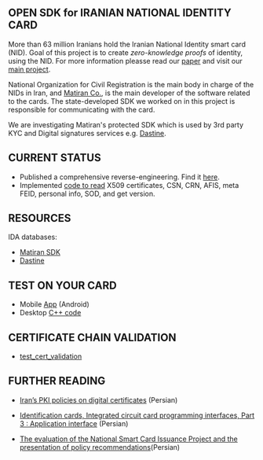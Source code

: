 ## **OPEN SDK for IRANIAN NATIONAL IDENTITY CARD**

More than 63 million Iranians hold the Iranian National Identity smart card (NID).
Goal of this project is to create _zero-knowledge proofs_ of identity, using the NID. For more information pleasse read our [paper](https://docs.google.com/document/d/18kjUKhLuJ0IfRMrl2NZBXwipya2fKVqmXfLsZpZE9bQ/) and visit our [main project](https://github.com/Iranians-Vote-Digital-Democracy).

National Organization for Civil Registration is the main body in charge of the NIDs in Iran, and [Matiran Co.](https://www.linkedin.com/company/matiran/about/), is the main developer of the software related to the cards. The state-developed SDK we worked on in this project is responsible for communicating with the card.

We are investigating Matiran's protected SDK which is used by 3rd party KYC and Digital signatures services e.g. [Dastine](pki.co.ir).

## **CURRENT STATUS**

- Published a comprehensive reverse-engineering. Find it [here](./docs/Report.md).
- Implemented [code to read](./src/read/) X509 certificates, CSN, CRN, AFIS, meta FEID, personal info, SOD, and get version.
     
## **RESOURCES**

IDA databases:
- [Matiran SDK](./matiran-sdk/MDAS_IDB_10.04.2025.zip)  
- [Dastine](./dastine/Dastine.exe.i64.zip)

## **TEST ON YOUR CARD**

- Mobile [App](https://github.com/Iranians-Vote-Digital-Democracy/INIDCA) (Android)
- Desktop [C++ code](./src/)

## **CERTIFICATE CHAIN VALIDATION**
- [test_cert_validation](./test_cert_chain/README.md)

## **FURTHER READING**

- [Iran’s PKI policies on digital certificates](https://drive.google.com/file/d/1V3SLn3pa-fy2uBMsOLw4NEWzHKZSb0uQ/view?usp=drive_link) (Persian)

- [Identification cards, Integrated circuit card programming interfaces, Part 3 : Application interface](https://shaghool.ir/Files/services-16386-3.pdf) (Persian)

- [The evaluation of the National Smart Card Issuance Project and the presentation of policy recommendations](https://www.sid.ir/fileserver/pf/majles/17269.pdf)(Persian)

